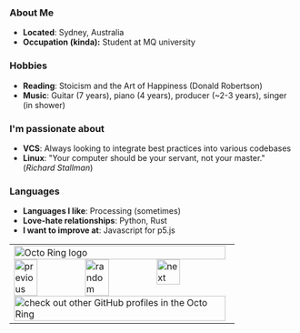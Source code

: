 ### About Me
  - **Located**: Sydney, Australia
  - **Occupation (kinda):** Student at MQ university 

### Hobbies
  - **Reading**: Stoicism and the Art of Happiness (Donald Robertson)
  - **Music**: Guitar (7 years), piano (4 years), producer (~2-3 years), singer (in shower)

### I'm passionate about
  - **VCS**: Always looking to integrate best practices into various codebases
  - **Linux**: "Your computer should be your servant, not your master." (*Richard Stallman*)

### Languages
 - **Languages I like**: Processing (sometimes)
 - **Love-hate relationships**: Python, Rust
 - **I want to improve at**: Javascript for p5.js

<!--
### Real-world languages I can speak (besides code)
 - **English**: Fluent in both American and British accents
 - **French**: Can order croissants and baguettes like a pro
 - **Spanish**: Can converse fluently with Dora the Explorer
 - **Mandarin**: Know enough to order dumplings without accidentally insulting anyone
 - **German**: Can pronounce _"Bier"_ and _"Bratwurst"_ correctly, which is all that really matters

</samp>
   <img align="left" width="240" src="https://media.tenor.com/IpAyHtYc--gAAAAi/charizard-flying.gif">  -->
<!-- [![spotify-github-profile](https://spotify-github-profile.vercel.app/api/view?uid=q8hkj695x2mvn1uypwrtbvbge&cover_image=true&theme=natemoo-re&show_offline=true&background_color=121212&interchange=false&bar_color=53b14f&bar_color_cover=true)](https://spotify-github-profile.vercel.app/api/view?uid=q8hkj695x2mvn1uypwrtbvbge&redirect=true)<br>
 -->


<table><tbody><tr><td><a href="https://octo-ring.com/"><img src="https://octo-ring.com/static/img/widget/top.png" width="99%" alt="Octo Ring logo" align="top"></a><br><a href="https://octo-ring.com/p/GH-Syn/prev"><img src="https://octo-ring.com/static/img/widget/prev.png" width="33%" alt="previous" align="top" title="previous profile"></a><a href="https://octo-ring.com/p/GH-Syn/random"><img src="https://octo-ring.com/static/img/widget/random.png" width="33%" alt="random" align="top" title="random profile"></a><a href="https://octo-ring.com/p/GH-Syn/next"><img src="https://octo-ring.com/static/img/widget/next.png" width="33%" alt="next" align="top" title="next profile"></a><br><a href="https://octo-ring.com/"><img src="https://octo-ring.com/static/img/widget/bottom.png" width="99%" alt="check out other GitHub profiles in the Octo Ring" align="top"></a></td></tr></tbody></table>
